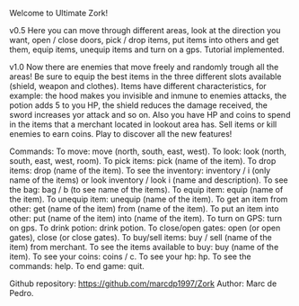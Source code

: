Welcome to Ultimate Zork!

v0.5
Here you can move through different areas, look at the direction you want, open / close doors, pick / drop items, 
put items into others and get them, equip items, unequip items and turn on a gps. Tutorial implemented.

v1.0
Now there are enemies that move freely and randomly trough all the areas! Be sure to equip the best items in the three different slots available (shield, weapon and clothes).
Items have different characteristics, for example: the hood makes you invisible and inmune to enemies attacks, the potion adds 5 to you HP, 
the shield reduces the damage received, the sword increases yor attack and so on.
Also you have HP and coins to spend in the items that a merchant located in lookout area has. Sell items or kill enemies to earn coins.
Play to discover all the new features!

Commands:
    To move: move (north, south, east, west).
    To look: look (north, south, east, west, room).
    To pick items: pick (name of the item). 
    To drop items: drop (name of the item).
    To see the inventory: inventory / i (only name of the items) or look inventory / look i (name and description).
    To see the bag: bag / b (to see name of the items).
    To equip item: equip (name of the item).
    To unequip item: unequip (name of the item).
    To get an item from other: get (name of the item) from (name of the item).
    To put an item into other: put (name of the item) into (name of the item).
    To turn on GPS: turn on gps.
    To drink potion: drink potion.
    To close/open gates: open (or open gates), close (or close gates).
    To buy/sell items: buy / sell (name of the item) from merchant.
    To see the items available to buy: buy (name of the item).
    To see your coins: coins / c.
    To see your hp: hp.
    To see the commands: help.
    To end game: quit.

Github repository: https://github.com/marcdp1997/Zork
Author: Marc de Pedro.